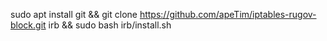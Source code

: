 sudo apt install git && git clone https://github.com/apeTim/iptables-rugov-block.git irb && sudo bash irb/install.sh
